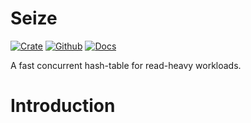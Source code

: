 # Seize

[![Crate](https://img.shields.io/crates/v/papaya?style=for-the-badge)](https://crates.io/crates/papaya)
[![Github](https://img.shields.io/badge/github-papaya-success?style=for-the-badge)](https://github.com/ibraheemdev/papaya)
[![Docs](https://img.shields.io/badge/docs.rs-0.0.1-4d76ae?style=for-the-badge)](https://docs.rs/papaya)

A fast concurrent hash-table for read-heavy workloads.

# Introduction


